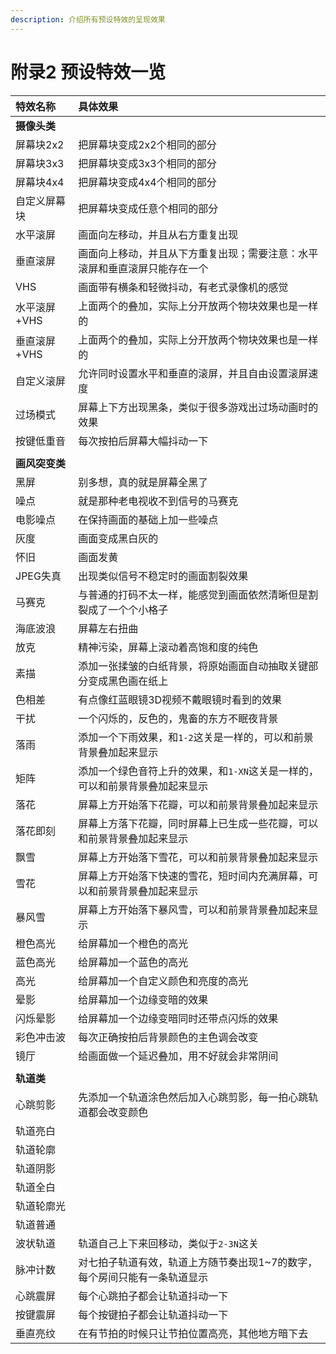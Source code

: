 ```yaml
---
description: 介绍所有预设特效的呈现效果
---
```


# 附录2 预设特效一览

| 特效名称 | 具体效果 |
| :--- | :--- |
| **摄像头类** |   |
| 屏幕块2x2 | 把屏幕块变成2x2个相同的部分 |
| 屏幕块3x3 | 把屏幕块变成3x3个相同的部分 |
| 屏幕块4x4 | 把屏幕块变成4x4个相同的部分 |
| 自定义屏幕块 | 把屏幕块变成任意个相同的部分 |
| 水平滚屏 | 画面向左移动，并且从右方重复出现 |
| 垂直滚屏 | 画面向上移动，并且从下方重复出现；需要注意：水平滚屏和垂直滚屏只能存在一个 |
| VHS | 画面带有横条和轻微抖动，有老式录像机的感觉 |
| 水平滚屏+VHS | 上面两个的叠加，实际上分开放两个物块效果也是一样的 |
| 垂直滚屏+VHS | 上面两个的叠加，实际上分开放两个物块效果也是一样的 |
| 自定义滚屏 | 允许同时设置水平和垂直的滚屏，并且自由设置滚屏速度 |
| 过场模式 | 屏幕上下方出现黑条，类似于很多游戏出过场动画时的效果 |
| 按键低重音 | 每次按拍后屏幕大幅抖动一下 |
|   |   |
| **画风突变类** |   |
| 黑屏 | 别多想，真的就是屏幕全黑了 |
| 噪点 | 就是那种老电视收不到信号的马赛克 |
| 电影噪点 | 在保持画面的基础上加一些噪点 |
| 灰度 | 画面变成黑白灰的 |
| 怀旧 | 画面发黄 |
| JPEG失真 | 出现类似信号不稳定时的画面割裂效果 |
| 马赛克 | 与普通的打码不太一样，能感觉到画面依然清晰但是割裂成了一个个小格子 |
| 海底波浪 | 屏幕左右扭曲 |
| 放克 | 精神污染，屏幕上滚动着高饱和度的纯色 |
| 素描 | 添加一张揉皱的白纸背景，将原始画面自动抽取关键部分变成黑色画在纸上 |
| 色相差 | 有点像红蓝眼镜3D视频不戴眼镜时看到的效果 |
| 干扰 | 一个闪烁的，反色的，鬼畜的东方不眠夜背景 |
| 落雨 | 添加一个下雨效果，和`1-2`这关是一样的，可以和前景背景叠加起来显示 |
| 矩阵 | 添加一个绿色音符上升的效果，和`1-XN`这关是一样的，可以和前景背景叠加起来显示 |
| 落花 | 屏幕上方开始落下花瓣，可以和前景背景叠加起来显示 |
| 落花即刻 | 屏幕上方落下花瓣，同时屏幕上已生成一些花瓣，可以和前景背景叠加起来显示 |
| 飘雪 | 屏幕上方开始落下雪花，可以和前景背景叠加起来显示 |
| 雪花 | 屏幕上方开始落下快速的雪花，短时间内充满屏幕，可以和前景背景叠加起来显示 |
| 暴风雪 | 屏幕上方开始落下暴风雪，可以和前景背景叠加起来显示 |
| 橙色高光 | 给屏幕加一个橙色的高光 |
| 蓝色高光 | 给屏幕加一个蓝色的高光 |
| 高光 | 给屏幕加一个自定义颜色和亮度的高光 |
| 晕影 | 给屏幕加一个边缘变暗的效果 |
| 闪烁晕影 | 给屏幕加一个边缘变暗同时还带点闪烁的效果 |
| 彩色冲击波 | 每次正确按拍后背景颜色的主色调会改变 |
| 镜厅 | 给画面做一个延迟叠加，用不好就会非常阴间 |
|   |   |
| **轨道类** |   |
| 心跳剪影 | 先添加一个轨道涂色然后加入心跳剪影，每一拍心跳轨道都会改变颜色 |
| 轨道亮白 |  |
| 轨道轮廓 |  |
| 轨道阴影 |  |
| 轨道全白 |  |
| 轨道轮廓光 |  |
| 轨道普通 |  |
| 波状轨道 | 轨道自己上下来回移动，类似于`2-3N`这关 |
| 脉冲计数 | 对七拍子轨道有效，轨道上方随节奏出现1~7的数字，每个房间只能有一条轨道显示 |
| 心跳震屏 | 每个心跳拍子都会让轨道抖动一下 |
| 按键震屏 | 每个按键拍子都会让轨道抖动一下 |
| 垂直亮纹 | 在有节拍的时候只让节拍位置高亮，其他地方暗下去 |

